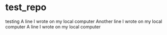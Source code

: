 # test_repo
testing
A line I wrote on my local computer
Another line I wrote on my local computer
A line I wrote on my local computer
